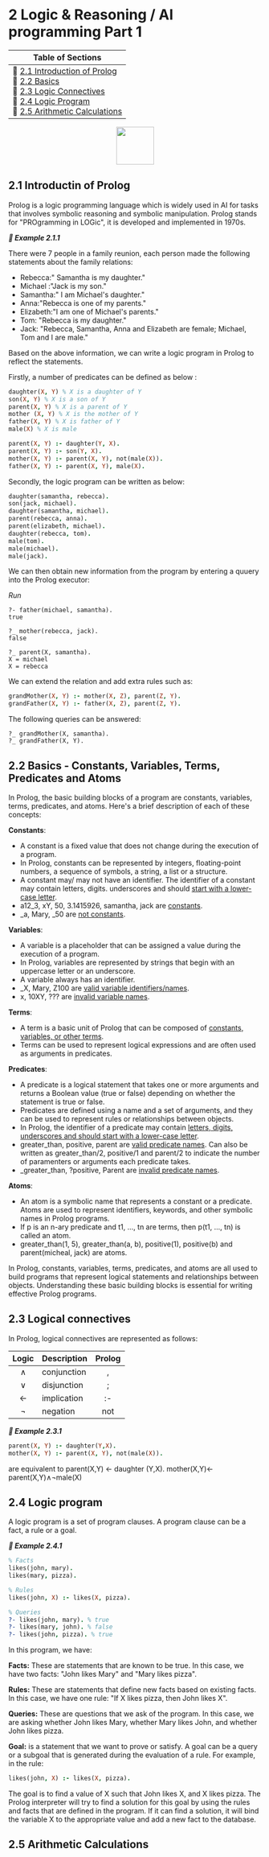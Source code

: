 # 2 Logic & Reasoning / AI programming Part 1

|Table of Sections|
|--|
|:herb:  [2.1 Introduction of Prolog](https://github.com/bosoninfo/Resource_AI-Prolog-Essential/blob/main/Chapter02/README.md#21-)<br>:herb:  [2.2 Basics]()<br>:herb:  [2.3 Logic Connectives]()<br>:herb:  [2.4 Logic Program]()<br>:herb:  [2.5 Arithmetic Calculations]()|

<p align="center"><img height="75" src="https://user-images.githubusercontent.com/19381768/227871683-af08b378-b283-470e-8b78-bc05937d585b.png"/></p>

## 2.1 Introductin of Prolog

Prolog is a logic programming language which is widely used in AI for tasks that involves symbolic reasoning and symbolic manipulation. Prolog stands for "PROgramming in LOGic", it is developed and implemented in 1970s.

***:blue_book: Example 2.1.1***

There were 7 people in a family reunion, each person made the following statements about the family relations:
- Rebecca:" Samantha is my daughter."
- Michael :"Jack is my son."
- Samantha:" I am Michael's daughter."
- Anna:"Rebecca is one of my parents."
- Elizabeth:"I am one of Michael's parents."
- Tom: "Rebecca is my daughter."
- Jack: "Rebecca, Samantha, Anna and Elizabeth are female; Michael, Tom and I are male."

Based on the above information, we can write a logic program in Prolog to reflect the statements.

Firstly, a number of predicates can be defined as below :
```prolog
daughter(X, Y) % X is a daughter of Y
son(X, Y) % X is a son of Y
parent(X, Y) % X is a parent of Y
mother (X, Y) % X is the mother of Y
father(X, Y) % X is father of Y
male(X) % X is male

parent(X, Y) :- daughter(Y, X).
parent(X, Y) :- son(Y, X).
mother(X, Y) :- parent(X, Y), not(male(X)).
father(X, Y) :- parent(X, Y), male(X).
```
Secondly, the logic program can be written as below:
```prolog
daughter(samantha, rebecca).
son(jack, michael).
daughter(samantha, michael).
parent(rebecca, anna).
parent(elizabeth, michael).
daughter(rebecca, tom).
male(tom).
male(michael).
male(jack).
```
We can then obtain new information from the program by entering a quuery into the Prolog executor:

*Run*
```
?- father(michael, samantha).
true

?_ mother(rebecca, jack).
false

?_ parent(X, samantha).
X = michael
X = rebecca
```
We can extend the relation and add extra rules such as:
```prolog
grandMother(X, Y) :- mother(X, Z), parent(Z, Y).
grandFather(X, Y) :- father(X, Z), parent(Z, Y).
```
The following queries can be answered:

```
?_ grandMother(X, samantha).
?_ grandFather(X, Y).
```

## 2.2 Basics - Constants, Variables, Terms, Predicates and Atoms

In Prolog, the basic building blocks of a program are constants, variables, terms, predicates, and atoms. Here's a brief description of each of these concepts:

**Constants**: 
- A constant is a fixed value that does not change during the execution of a program. 
- In Prolog, constants can be represented by integers, floating-point numbers, a sequence of symbols, a string, a list or a structure.
- A constant may/ may not have an identifier. The identifier of a constant may contain letters, digits. underscores and should <ins>start with a lower-case letter</ins>.
- a12_3, xY, 50, 3.1415926, samantha, jack are <ins>constants</ins>.
- _a, Mary, _50 are <ins>not constants</ins>.

**Variables**: 
- A variable is a placeholder that can be assigned a value during the execution of a program. 
- In Prolog, variables are represented by strings that begin with an uppercase letter or an underscore.
- A variable always has an identifier.
- _X, Mary, Z100 are <ins>valid variable identifiers/names</ins>.
- x, 10XY, ??? are <ins>invalid variable names</ins>.

**Terms**: 
- A term is a basic unit of Prolog that can be composed of <ins>constants, variables, or other terms</ins>. 
- Terms can be used to represent logical expressions and are often used as arguments in predicates.

**Predicates**: 
- A predicate is a logical statement that takes one or more arguments and returns a Boolean value (true or false) depending on whether the statement is true or false. 
- Predicates are defined using a name and a set of arguments, and they can be used to represent rules or relationships between objects.
- In Prolog, the identifier of a predicate may contain <ins>letters, digits, underscores and should start with a lower-case letter</ins>.
- greater_than, positive, parent are <ins>valid predicate names</ins>. Can also be written as greater_than/2, positive/1 and parent/2 to indicate the number of paramenters or arguments each predicate takes.
- _greater_than, ?positive, Parent are <ins>invalid predicate names</ins>.

**Atoms**: 
- An atom is a symbolic name that represents a constant or a predicate. Atoms are used to represent identifiers, keywords, and other symbolic names in Prolog programs.
- If p is an n-ary predicate and t1, ..., tn are terms, then p(t1, ..., tn) is called an atom.
- greater_than(1, 5), greater_than(a, b), positive(1), positive(b) and parent(micheal, jack) are atoms. 

In Prolog, constants, variables, terms, predicates, and atoms are all used to build programs that represent logical statements and relationships between objects. Understanding these basic building blocks is essential for writing effective Prolog programs.

## 2.3 Logical connectives

In Prolog, logical connectives are represented as follows:

| Logic|Description |Prolog |
|:---:  | --- |  :---: |
|  ∧  | conjunction |   ,   |
|  ∨  | disjunction |   ;   |
|  ←  | implication |   :-  |
|  ¬  | negation    |   not |

***:blue_book: Example 2.3.1***

```prolog
parent(X, Y) :- daughter(Y,X).
mother(X, Y) :- parent(X, Y), not(male(X)).
```
are equivalent to 
parent(X,Y) ← daughter (Y,X).
mother(X,Y)← parent(X,Y)∧¬male(X)

## 2.4 Logic program

A logic program is a set of program clauses. A program clause can be a fact, a rule or a goal.

***:blue_book: Example 2.4.1***

```prolog
% Facts
likes(john, mary).
likes(mary, pizza).

% Rules
likes(john, X) :- likes(X, pizza).

% Queries
?- likes(john, mary). % true
?- likes(mary, john). % false
?- likes(john, pizza). % true
```

In this program, we have:

**Facts:** These are statements that are known to be true. In this case, we have two facts: "John likes Mary" and "Mary likes pizza".

**Rules:** These are statements that define new facts based on existing facts. In this case, we have one rule: "If X likes pizza, then John likes X".

**Queries:** These are questions that we ask of the program. In this case, we are asking whether John likes Mary, whether Mary likes John, and whether John likes pizza.

**Goal:** is a statement that we want to prove or satisfy. A goal can be a query or a subgoal that is generated during the evaluation of a rule. For example, in the rule:

```prolog
likes(john, X) :- likes(X, pizza).
```
The goal is to find a value of X such that John likes X, and X likes pizza. The Prolog interpreter will try to find a solution for this goal by using the rules and facts that are defined in the program. If it can find a solution, it will bind the variable X to the appropriate value and add a new fact to the database.


## 2.5 Arithmetic Calculations
